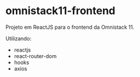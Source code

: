 # omnistack11-frontend
Projeto em ReactJS para o frontend da Omnistack 11.

Utilizando:
- reactjs
- react-router-dom
- hooks
- axios
